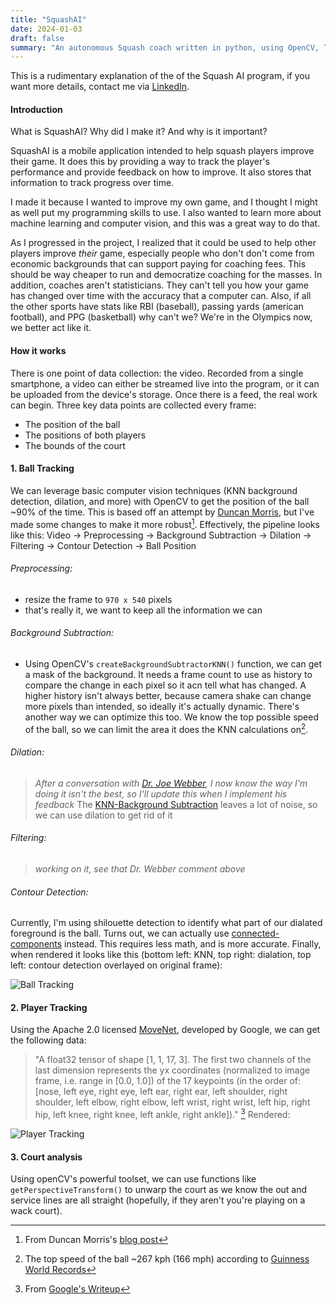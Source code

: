 ```yaml
---
title: "SquashAI"
date: 2024-01-03
draft: false
summary: "An autonomous Squash coach written in python, using OpenCV, TF, and Keras"
---
```

This is a rudimentary explanation of the of the Squash AI program, if you want more details, contact me via [LinkedIn](https://www.linkedin.com/in/mahdy-karam).
#### Introduction
What is SquashAI? Why did I make it? And why is it important?

SquashAI is a mobile application intended to help squash players improve their game. It does this by providing a way to track the player's performance and provide feedback on how to improve. It also stores that information to track progress over time.

I made it because I wanted to improve my own game, and I thought I might as well put my programming skills to use. I also wanted to learn more about machine learning and computer vision, and this was a great way to do that.

As I progressed in the project, I realized that it could be used to help other players improve *their* game, especially people who don't don't come from economic backgrounds that can support paying for coaching fees. This should be way cheaper to run and democratize coaching for the masses. In addition, coaches aren't statisticians. They can't tell you how your game has changed over time with the accuracy that a computer can. Also, if all the other sports have stats like RBI (baseball), passing yards (american football), and PPG (basketball) why can't we? We're in the Olympics now, we better act like it.
#### How it works
There is one point of data collection: the video. Recorded from a single smartphone, a video can either be streamed live into the program, or it can be uploaded from the device's storage. 
Once there is a feed, the real work can begin. Three key data points are collected every frame:
- The position of the ball
- The positions of both players
- The bounds of the court
#### 1. Ball Tracking
We can leverage basic computer vision techniques (KNN background detection, dilation, and more) with OpenCV to get the position of the ball ~90% of the time. This is based off an attempt by [Duncan Morris](https://www.dmorris.co.uk), but I've made some changes to make it more robust[^1]. Effectively, the pipeline looks like this:
Video -> Preprocessing -> Background Subtraction -> Dilation -> Filtering -> Contour Detection -> Ball Position
###### Preprocessing:
- resize the frame to ```970 x 540``` pixels 
- that's really it, we want to keep all the information we can
###### Background Subtraction:
- Using OpenCV's ```createBackgroundSubtractorKNN()``` function, we can get a mask of the background. It needs a frame count to use as history to compare the change in each pixel so it acn tell what has changed. A higher history isn't always better, because camera shake can change more pixels than intended, so ideally it's actually dynamic. There's another way we can optimize this too. We know the top possible speed of the ball, so we can limit the area it does the KNN calculations on[^2].
###### Dilation:
> *After a conversation with [Dr. Joe Webber](https://www.linkedin.com/in/drjoeweber/), I now know the way I'm doing it isn't the best, so I'll update this when I implement his feedback*
The [KNN-Background Subtraction](https://docs.opencv.org/3.4/db/d88/classcv_1_1BackgroundSubtractorKNN.html) leaves a lot of noise, so we can use dilation to get rid of it
###### Filtering:
> *working on it, see that Dr. Webber comment above*
###### Contour Detection:
Currently, I'm using shilouette detection to identify what part of our dialated foreground is the ball. Turns out, we can actually use [connected-components](https://en.wikipedia.org/wiki/Connected-component_labeling) instead. This requires less math, and is more accurate.
Finally, when rendered it looks like this (bottom left: KNN, top right: dialation, top left: contour detection overlayed on original frame):

![Ball Tracking](/images/ball_tracking.png)
#### 2. Player Tracking
Using the Apache 2.0 licensed [MoveNet](https://github.com/geaxgx/openvino_movenet_multipose), developed by Google, we can get the following data:
> "A float32 tensor of shape [1, 1, 17, 3]. The first two channels of the last dimension represents the yx coordinates (normalized to image frame, i.e. range in [0.0, 1.0]) of the 17 keypoints (in the order of: [nose, left eye, right eye, left ear, right ear, left shoulder, right shoulder, left elbow, right elbow, left wrist, right wrist, left hip, right hip, left knee, right knee, left ankle, right ankle])." [^3]
Rendered:

![Player Tracking](/images/player_tracking.png)

#### 3. Court analysis
Using openCV's powerful toolset, we can use functions like ```getPerspectiveTransform()``` to unwarp the court as we know the out and service lines are all straight (hopefully, if they aren't you're playing on a wack court).

[^1]: From Duncan Morris's [blog post](https://www.dmorris.co.uk/squash/ball_detect.html)
[^2]: The top speed of the ball ~267 kph (166 mph) according to [Guinness World Records](https://www.guinnessworldrecords.com/world-records/63439-fastest-speed-of-a-squash-ball)
[^3]: From [Google's Writeup](https://storage.googleapis.com/movenet/MoveNet.SinglePose%20Model%20Card.pdf)

